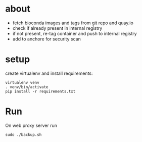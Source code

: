 # about

* fetch bioconda images and tags from git repo and quay.io
* check if already present in internal registry
* if not present, re-tag container and push to internal registry
* add to anchore for security scan

# setup

create virtualenv and install requirements:

    virtualenv venv
    . venv/bin/activate
    pip install -r requirements.txt

# Run

On web proxy server run

    sudo ./backup.sh
